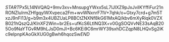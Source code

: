 $START$Px5L14NVQAQ+9mv3xv+MnsupgYWxx5sL7lJIXZ9pJxJviIKYffiFur21nRONZluIrmZHfgqyIWXvpeca2Fm+wvWNxnrF7lV+7qhk/o+Gtxy7crd+g7m5TxzJ9nFl13/g+b9m3x4UBZUaLP8BCtZNXNf8kG61MxAQ/kbv6mXyRiqk0VZXB021hQszQJ/KInXF2Win+br2Es+ufKcS6LtINQ3X+v0GgSOQVvNE33sAqB205Oo9NaYTGvRM9hLJsD0mJI+Bc6KEi9C6mrWY39sxhDCZqpN8LHQvSg2iKc9eIpnpKAoGkXUG0gBwh6hqozSw$END$